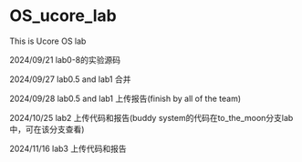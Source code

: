 
# OS_ucore_lab
This is Ucore OS lab

2024/09/21 lab0-8的实验源码

2024/09/27 lab0.5 and lab1 合并

2024/09/28 lab0.5 and lab1 上传报告(finish by all of the team)

2024/10/25 lab2 上传代码和报告(buddy system的代码在to_the_moon分支lab中，可在该分支查看)

2024/11/16 lab3 上传代码和报告
